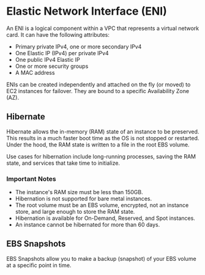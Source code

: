 # Elastic Network Interface (ENI)

An ENI is a logical component within a VPC that represents a virtual network card. It can have the following attributes:

- Primary private IPv4, one or more secondary IPv4
- One Elastic IP (IPv4) per private IPv4
- One public IPv4 Elastic IP
- One or more security groups
- A MAC address

ENIs can be created independently and attached on the fly (or moved) to EC2 instances for failover. They are bound to a specific Availability Zone (AZ).

## Hibernate

Hibernate allows the in-memory (RAM) state of an instance to be preserved. This results in a much faster boot time as the OS is not stopped or restarted. Under the hood, the RAM state is written to a file in the root EBS volume.

Use cases for hibernation include long-running processes, saving the RAM state, and services that take time to initialize.

### Important Notes

- The instance's RAM size must be less than 150GB.
- Hibernation is not supported for bare metal instances.
- The root volume must be an EBS volume, encrypted, not an instance store, and large enough to store the RAM state.
- Hibernation is available for On-Demand, Reserved, and Spot instances.
- An instance cannot be hibernated for more than 60 days.

## EBS Snapshots

EBS Snapshots allow you to make a backup (snapshot) of your EBS volume at a specific point in time.